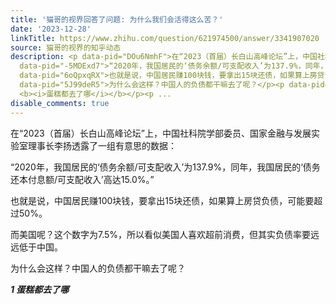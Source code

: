 ```yaml
---
title: '猫哥的视界回答了问题: 为什么我们会活得这么苦？'
date: '2023-12-28'
linkTitle: https://www.zhihu.com/question/621974500/answer/3341907020
source: 猫哥的视界的知乎动态
description: <p data-pid="DOu6NmhF">在“2023（首届）长白山高峰论坛”上，中国社科院学部委员、国家金融与发展实验室理事长李扬透露了一组有意思的数据：</p><p
  data-pid="-5MDExd7">“2020年，我国居民的‘债务余额/可支配收入’为137.9%，同年，我国居民的‘债务还本付息额/可支配收入’高达15.0%。”</p><p
  data-pid="6oQpxqRX">也就是说，中国居民赚100块钱，要拿出15块还债，如果算上房贷负债，可能要超过50%。</p><p data-pid="PXGsCkLp">而美国呢？这个数字为7.5%，所以看似美国人喜欢超前消费，但其实负债率要远远低于中国。</p><p
  data-pid="5J99deR5">为什么会这样？中国人的负债都干嘛去了呢？</p><p data-pid="SOq0NjcT"><b><i>1 </i></b>
  <b><i>蛋糕都去了哪</i></b></p><p ...
disable_comments: true
---
```

<p data-pid="DOu6NmhF">在“2023（首届）长白山高峰论坛”上，中国社科院学部委员、国家金融与发展实验室理事长李扬透露了一组有意思的数据：</p><p data-pid="-5MDExd7">“2020年，我国居民的‘债务余额/可支配收入’为137.9%，同年，我国居民的‘债务还本付息额/可支配收入’高达15.0%。”</p><p data-pid="6oQpxqRX">也就是说，中国居民赚100块钱，要拿出15块还债，如果算上房贷负债，可能要超过50%。</p><p data-pid="PXGsCkLp">而美国呢？这个数字为7.5%，所以看似美国人喜欢超前消费，但其实负债率要远远低于中国。</p><p data-pid="5J99deR5">为什么会这样？中国人的负债都干嘛去了呢？</p><p data-pid="SOq0NjcT"><b><i>1 </i></b> <b><i>蛋糕都去了哪</i></b></p><p ...